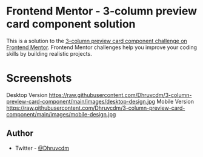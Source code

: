 # Frontend Mentor - 3-column preview card component solution

This is a solution to the [3-column preview card component challenge on Frontend Mentor](https://www.frontendmentor.io/challenges/3column-preview-card-component-pH92eAR2-). Frontend Mentor challenges help you improve your coding skills by building realistic projects. 

# Screenshots
Desktop Version 
https://raw.githubusercontent.com/Dhruvcdm/3-column-preview-card-component/main/images/desktop-design.jpg
Mobile Version 
https://raw.githubusercontent.com/Dhruvcdm/3-column-preview-card-component/main/images/mobile-design.jpg

## Author

- Twitter - [@Dhruvcdm](https://www.twitter.com/Dhruvcdm)




